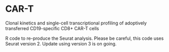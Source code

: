 # CAR-T
Clonal kinetics and single-cell transcriptional profiling of adoptively transferred CD19-specific CD8+ CAR-T cells

R code to re-produce the Seurat analysis. Please be careful, this code uses Seurat version 2. Update using version 3 is on going.
